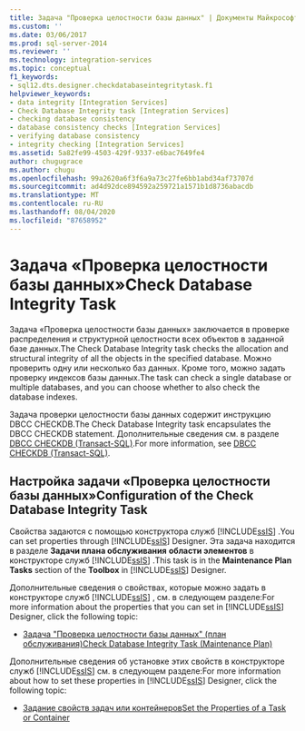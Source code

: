 ```yaml
---
title: Задача "Проверка целостности базы данных" | Документы Майкрософт
ms.custom: ''
ms.date: 03/06/2017
ms.prod: sql-server-2014
ms.reviewer: ''
ms.technology: integration-services
ms.topic: conceptual
f1_keywords:
- sql12.dts.designer.checkdatabaseintegritytask.f1
helpviewer_keywords:
- data integrity [Integration Services]
- Check Database Integrity task [Integration Services]
- checking database consistency
- database consistency checks [Integration Services]
- verifying database consistency
- integrity checking [Integration Services]
ms.assetid: 5a82fe99-4503-429f-9337-e6bac7649fe4
author: chugugrace
ms.author: chugu
ms.openlocfilehash: 99a2620a6f3f6a9a73c27fe6bb1abd34af73707d
ms.sourcegitcommit: ad4d92dce894592a259721a1571b1d8736abacdb
ms.translationtype: MT
ms.contentlocale: ru-RU
ms.lasthandoff: 08/04/2020
ms.locfileid: "87658952"
---
```

# <a name="check-database-integrity-task"></a><span data-ttu-id="5f9d0-102">Задача «Проверка целостности базы данных»</span><span class="sxs-lookup"><span data-stu-id="5f9d0-102">Check Database Integrity Task</span></span>
  <span data-ttu-id="5f9d0-103">Задача «Проверка целостности базы данных» заключается в проверке распределения и структурной целостности всех объектов в заданной базе данных.</span><span class="sxs-lookup"><span data-stu-id="5f9d0-103">The Check Database Integrity task checks the allocation and structural integrity of all the objects in the specified database.</span></span> <span data-ttu-id="5f9d0-104">Можно проверить одну или несколько баз данных. Кроме того, можно задать проверку индексов базы данных.</span><span class="sxs-lookup"><span data-stu-id="5f9d0-104">The task can check a single database or multiple databases, and you can choose whether to also check the database indexes.</span></span>  
  
 <span data-ttu-id="5f9d0-105">Задача проверки целостности базы данных содержит инструкцию DBCC CHECKDB.</span><span class="sxs-lookup"><span data-stu-id="5f9d0-105">The Check Database Integrity task encapsulates the DBCC CHECKDB statement.</span></span> <span data-ttu-id="5f9d0-106">Дополнительные сведения см. в разделе [DBCC CHECKDB (Transact-SQL)](/sql/t-sql/database-console-commands/dbcc-checkdb-transact-sql).</span><span class="sxs-lookup"><span data-stu-id="5f9d0-106">For more information, see [DBCC CHECKDB &#40;Transact-SQL&#41;](/sql/t-sql/database-console-commands/dbcc-checkdb-transact-sql).</span></span>  
  
## <a name="configuration-of-the-check-database-integrity-task"></a><span data-ttu-id="5f9d0-107">Настройка задачи «Проверка целостности базы данных»</span><span class="sxs-lookup"><span data-stu-id="5f9d0-107">Configuration of the Check Database Integrity Task</span></span>  
 <span data-ttu-id="5f9d0-108">Свойства задаются с помощью конструктора служб [!INCLUDE[ssIS](../../../includes/ssis-md.md)] .</span><span class="sxs-lookup"><span data-stu-id="5f9d0-108">You can set properties through [!INCLUDE[ssIS](../../../includes/ssis-md.md)] Designer.</span></span> <span data-ttu-id="5f9d0-109">Эта задача находится в разделе **Задачи плана обслуживания** **области элементов** в конструкторе служб [!INCLUDE[ssIS](../../../includes/ssis-md.md)] .</span><span class="sxs-lookup"><span data-stu-id="5f9d0-109">This task is in the **Maintenance Plan Tasks** section of the **Toolbox** in [!INCLUDE[ssIS](../../../includes/ssis-md.md)] Designer.</span></span>  
  
 <span data-ttu-id="5f9d0-110">Дополнительные сведения о свойствах, которые можно задать в конструкторе служб [!INCLUDE[ssIS](../../../includes/ssis-md.md)] , см. в следующем разделе:</span><span class="sxs-lookup"><span data-stu-id="5f9d0-110">For more information about the properties that you can set in [!INCLUDE[ssIS](../../../includes/ssis-md.md)] Designer, click the following topic:</span></span>  
  
-   [<span data-ttu-id="5f9d0-111">Задача "Проверка целостности базы данных" (план обслуживания)</span><span class="sxs-lookup"><span data-stu-id="5f9d0-111">Check Database Integrity Task &#40;Maintenance Plan&#41;</span></span>](../../relational-databases/maintenance-plans/check-database-integrity-task-maintenance-plan.md)  
  
 <span data-ttu-id="5f9d0-112">Дополнительные сведения об установке этих свойств в конструкторе служб [!INCLUDE[ssIS](../../../includes/ssis-md.md)] см. в следующем разделе:</span><span class="sxs-lookup"><span data-stu-id="5f9d0-112">For more information about how to set these properties in [!INCLUDE[ssIS](../../../includes/ssis-md.md)] Designer, click the following topic:</span></span>  
  
-   [<span data-ttu-id="5f9d0-113">Задание свойств задач или контейнеров</span><span class="sxs-lookup"><span data-stu-id="5f9d0-113">Set the Properties of a Task or Container</span></span>](../set-the-properties-of-a-task-or-container.md)  
  
  
